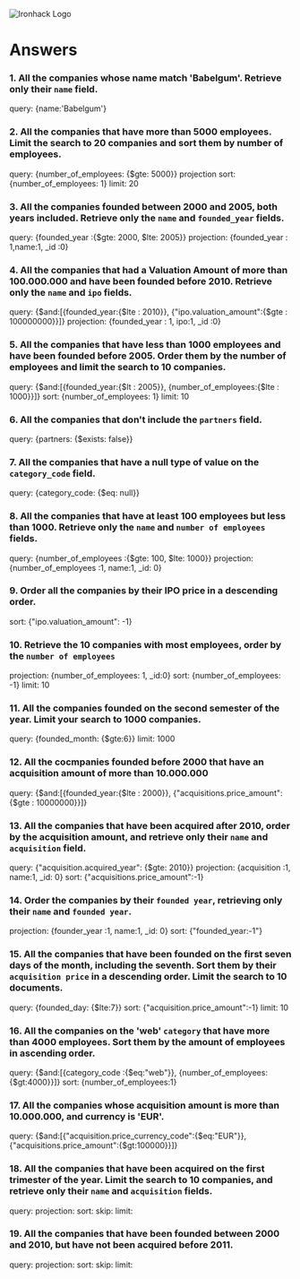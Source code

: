 ![Ironhack Logo](https://i.imgur.com/1QgrNNw.png)

# Answers

### 1. All the companies whose name match 'Babelgum'. Retrieve only their `name` field.
query: {name:'Babelgum'}

### 2. All the companies that have more than 5000 employees. Limit the search to 20 companies and sort them by **number of employees**.
query: {number_of_employees: {$gte: 5000}}
projection
sort: {number_of_employees: 1}
limit: 20

### 3. All the companies founded between 2000 and 2005, both years included. Retrieve only the `name` and `founded_year` fields.
query: {founded_year :{$gte: 2000, $lte: 2005}} 
projection: {founded_year : 1,name:1, _id :0}

### 4. All the companies that had a Valuation Amount of more than 100.000.000 and have been founded before 2010. Retrieve only the `name` and `ipo` fields.
query: {$and:[{founded_year:{$lte : 2010}}, {"ipo.valuation_amount":{$gte : 100000000}}]}
projection: {founded_year : 1, ipo:1, _id :0}

### 5. All the companies that have less than 1000 employees and have been founded before 2005. Order them by the number of employees and limit the search to 10 companies.
query: {$and:[{founded_year:{$lt : 2005}}, {number_of_employees:{$lte : 1000}}]}
sort: {number_of_employees: 1}
limit: 10

### 6. All the companies that don't include the `partners` field.
query: {partners: {$exists: false}}


### 7. All the companies that have a null type of value on the `category_code` field.
query: {category_code: {$eq: null}}

 
### 8. All the companies that have at least 100 employees but less than 1000. Retrieve only the `name` and `number of employees` fields.
query: {number_of_employees :{$gte: 100, $lte: 1000}}
projection: {number_of_employees :1, name:1, _id: 0}

### 9. Order all the companies by their IPO price in a descending order.
sort: {"ipo.valuation_amount": -1}

### 10. Retrieve the 10 companies with most employees, order by the `number of employees`
projection: {number_of_employees: 1, _id:0}
sort: {number_of_employees: -1}
limit: 10

### 11. All the companies founded on the second semester of the year. Limit your search to 1000 companies.
query: {founded_month: {$gte:6}}
limit: 1000

### 12. All the cocmpanies founded before 2000 that have an acquisition amount of more than 10.000.000
query: {$and:[{founded_year:{$lte : 2000}}, {"acquisitions.price_amount":{$gte : 10000000}}]}

### 13. All the companies that have been acquired after 2010, order by the acquisition amount, and retrieve only their `name` and `acquisition` field.
query: {"acquisition.acquired_year": {$gte: 2010}}
projection: {acquisition :1, name:1, _id: 0}
sort: {"acquisitions.price_amount":-1}
 
### 14. Order the companies by their `founded year`, retrieving only their `name` and `founded year`.
projection: {founder_year :1, name:1, _id: 0}
sort: {"founded_year:-1"}

### 15. All the companies that have been founded on the first seven days of the month, including the seventh. Sort them by their `acquisition price` in a descending order. Limit the search to 10 documents.
query: {founded_day: {$lte:7}}
sort: {"acquisition.price_amount":-1}
limit: 10
### 16. All the companies on the 'web' `category` that have more than 4000 employees. Sort them by the amount of employees in ascending order.
query: {$and:[{category_code :{$eq:"web"}}, {number_of_employees:{$gt:4000}}]}
sort: {number_of_employees:1}

### 17. All the companies whose acquisition amount is more than 10.000.000, and currency is 'EUR'.
query: {$and:[{"acquisition.price_currency_code":{$eq:"EUR"}}, {"acquisitions.price_amount":{$gt:100000}}]}

### 18. All the companies that have been acquired on the first trimester of the year. Limit the search to 10 companies, and retrieve only their `name` and `acquisition` fields.
query: 
projection: 
sort: 
skip: 
limit: 
### 19. All the companies that have been founded between 2000 and 2010, but have not been acquired before 2011.
query: 
projection: 
sort: 
skip: 
limit: 